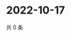 # 2022-10-17

共 0 条

<!-- BEGIN WEIBO -->
<!-- 最后更新时间 Mon Oct 17 2022 04:20:08 GMT+0800 (China Standard Time) -->

<!-- END WEIBO -->
